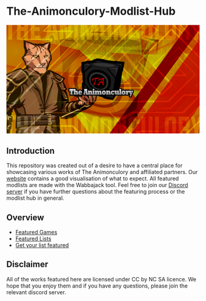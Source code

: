 # The-Animonculory-Modlist-Hub

![Animonculory Logo](https://github.com/The-Animonculory/The-Animonculory-Modlist-Hub/blob/main/resources/AnimonculoryLogo.png)

## Introduction

This repository was created out of a desire to have a central place for showcasing various works of The Animonculory and affiliated partners.
Our [website](https://sites.google.com/view/theanimonculory/the-animonculory) contains a good visualisation of what to expect. All featured modlists are made with the Wabbajack tool. Feel free to join our [Discord server](https://discord.gg/DffHKcszfg) if you have further questions about the featuring process or the modlist hub in general.

## Overview

- [Featured Games](https://github.com/The-Animonculory/The-Animonculory-Modlist-Hub/blob/main/main%20games.md)
- [Featured Lists](https://github.com/The-Animonculory/The-Animonculory-Modlist-Hub/blob/main/FeaturedLists.md)
- [Get your list featured](https://github.com/The-Animonculory/The-Animonculory-Modlist-Hub/blob/main/ApplicationForBeingFeatured.md)

## Disclaimer

All of the works featured here are licensed under CC by NC SA licence. We hope that you enjoy them and if you have any questions, please join the relevant discord server.
